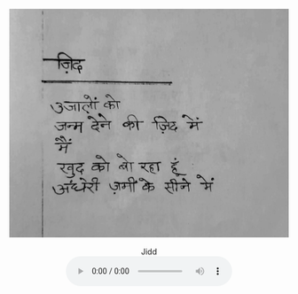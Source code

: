 ![](./3_jidd.jpg)
<center>
<figure>
    <figcaption>Jidd</figcaption>
    <audio
       controls
       src="./jidd.mp3">
          Your browser does not support the
          <code>audio</code> element.
    </audio>
</figure>
</center>
